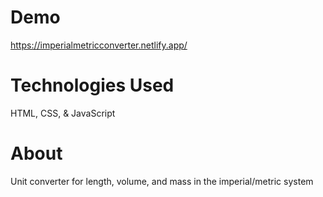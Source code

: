 # Demo

https://imperialmetricconverter.netlify.app/

# Technologies Used
HTML, CSS, & JavaScript

# About
Unit converter for length, volume, and mass in the imperial/metric system
